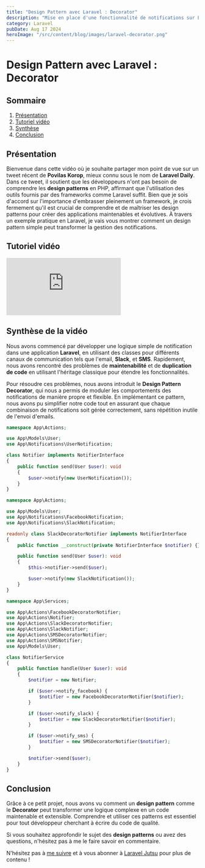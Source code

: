 ```yaml
---
title: "Design Pattern avec Laravel : Decorator"
description: "Mise en place d'une fonctionnalité de notifications sur Laravel avec le design pattern Decorator."
category: Laravel
pubDate: Aug 17 2024
heroImage: "/src/content/blog/images/laravel-decorator.png"
---
```


# Design Pattern avec Laravel : Decorator

## Sommaire
1. [Présentation](#presentation)
2. [Tutoriel vidéo](#tutorielvideo)
3. [Synthèse](#synthese)
4. [Conclusion](#conclusion)

## Présentation <a name="presentation"></a>

Bienvenue dans cette vidéo où je souhaite partager mon point de vue sur un tweet récent de **Povilas Korop**, mieux connu sous le nom de **Laravel Daily**. Dans ce tweet, il soutient que les développeurs n'ont pas besoin de comprendre les **design patterns** en PHP, affirmant que l'utilisation des outils fournis par des frameworks comme Laravel suffit. Bien que je sois d'accord sur l'importance d'embrasser pleinement un framework, je crois fermement qu'il est crucial de comprendre et de maîtriser les design patterns pour créer des applications maintenables et évolutives. À travers un exemple pratique en Laravel, je vais vous montrer comment un design pattern simple peut transformer la gestion des notifications.

## Tutoriel vidéo <a name="tutorielvideo"></a>

<iframe class="w-full aspect-video" src="https://www.youtube.com/embed/v3myW1CwFHA" loading="lazy" frameborder="0" allowfullscreen></iframe>

## Synthèse de la vidéo <a name="synthese"></a>

Nous avons commencé par développer une logique simple de notification dans une application **Laravel**, en utilisant des classes pour différents canaux de communication tels que l'email, **Slack**, et **SMS**. Rapidement, nous avons rencontré des problèmes de **maintenabilité** et de **duplication de code** en utilisant l'héritage classique pour étendre les fonctionnalités.

Pour résoudre ces problèmes, nous avons introduit le **Design Pattern Decorator**, qui nous a permis de moduler les comportements des notifications de manière propre et flexible. En implémentant ce pattern, nous avons pu simplifier notre code tout en assurant que chaque combinaison de notifications soit gérée correctement, sans répétition inutile de l'envoi d'emails.

```php
namespace App\Actions;

use App\Models\User;
use App\Notifications\UserNotification;

class Notifier implements NotifierInterface
{
    public function send(User $user): void
    {
        $user->notify(new UserNotification());
    }
}
```

```php
namespace App\Actions;

use App\Models\User;
use App\Notifications\FacebookNotification;
use App\Notifications\SlackNotification;

readonly class SlackDecoratorNotifier implements NotifierInterface
{
    public function __construct(private NotifierInterface $notifier) {}

    public function send(User $user): void
    {
        $this->notifier->send($user);

        $user->notify(new SlackNotification());
    }
}
```

```php
namespace App\Services;

use App\Actions\FacebookDecoratorNotifier;
use App\Actions\Notifier;
use App\Actions\SlackDecoratorNotifier;
use App\Actions\SlackNotifier;
use App\Actions\SMSDecoratorNotifier;
use App\Actions\SMSNotifier;
use App\Models\User;

class NotifierService
{
    public function handle(User $user): void
    {
        $notifier = new Notifier;

        if ($user->notify_facebook) {
            $notifier = new FacebookDecoratorNotifier($notifier);
        }

        if ($user->notify_slack) {
            $notifier = new SlackDecoratorNotifier($notifier);
        }

        if ($user->notify_sms) {
            $notifier = new SMSDecoratorNotifier($notifier);
        }

        $notifier->send($user);
    }
}
```

## Conclusion <a name="conclusion"></a>

Grâce à ce petit projet, nous avons vu comment un **design pattern** comme le **Decorator** peut transformer une logique complexe en un code maintenable et extensible. Comprendre et utiliser ces patterns est essentiel pour tout développeur cherchant à écrire du code de qualité.

Si vous souhaitez approfondir le sujet des **design patterns** ou avez des questions, n'hésitez pas à me le faire savoir en commentaire.

N'hésitez pas à [me suivre](https://twitter.com/LaravelJutsu) et à vous abonner à [Laravel Jutsu](https://www.youtube.com/@LaravelJutsu) pour plus de contenu !
